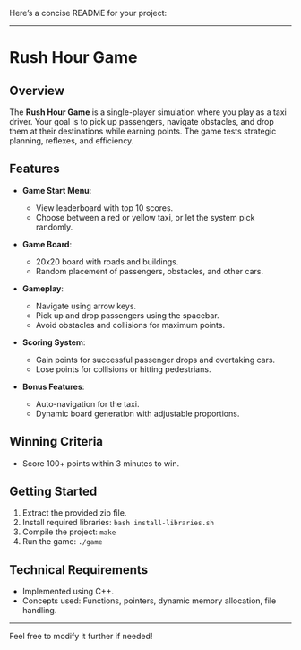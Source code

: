 Here’s a concise README for your project:

---

# Rush Hour Game

## Overview
The **Rush Hour Game** is a single-player simulation where you play as a taxi driver. Your goal is to pick up passengers, navigate obstacles, and drop them at their destinations while earning points. The game tests strategic planning, reflexes, and efficiency.

## Features
- **Game Start Menu**:
  - View leaderboard with top 10 scores.
  - Choose between a red or yellow taxi, or let the system pick randomly.

- **Game Board**:
  - 20x20 board with roads and buildings.
  - Random placement of passengers, obstacles, and other cars.

- **Gameplay**:
  - Navigate using arrow keys.
  - Pick up and drop passengers using the spacebar.
  - Avoid obstacles and collisions for maximum points.

- **Scoring System**:
  - Gain points for successful passenger drops and overtaking cars.
  - Lose points for collisions or hitting pedestrians.

- **Bonus Features**:
  - Auto-navigation for the taxi.
  - Dynamic board generation with adjustable proportions.

## Winning Criteria
- Score 100+ points within 3 minutes to win.

## Getting Started
1. Extract the provided zip file.
2. Install required libraries: `bash install-libraries.sh`
3. Compile the project: `make`
4. Run the game: `./game`

## Technical Requirements
- Implemented using C++.
- Concepts used: Functions, pointers, dynamic memory allocation, file handling.

---

Feel free to modify it further if needed!
